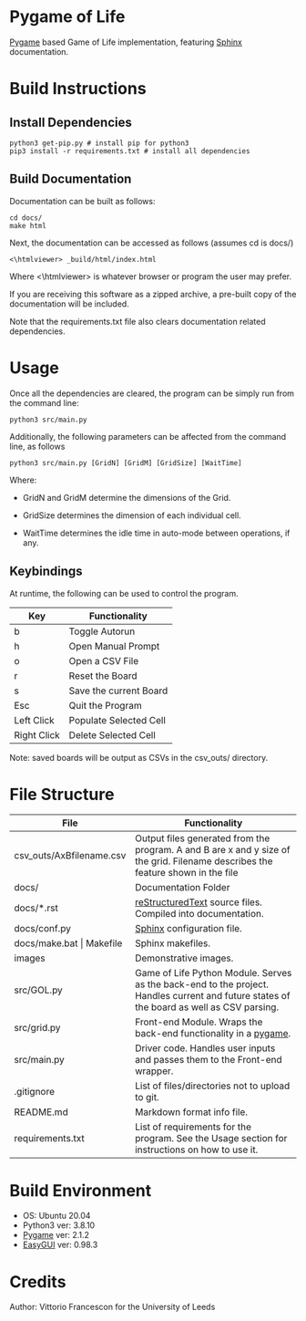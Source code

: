 # Pygame of Life
[Pygame](https://www.pygame.org/news) based Game of Life implementation, featuring [Sphinx](https://www.sphinx-doc.org/en/master/) documentation.

# Build Instructions

## Install Dependencies
```
python3 get-pip.py # install pip for python3
pip3 install -r requirements.txt # install all dependencies 
```

## Build Documentation
Documentation can be built as follows:

```
cd docs/
make html
```

Next, the documentation can be accessed as follows (assumes cd is docs/)

```
<\htmlviewer> _build/html/index.html
```

Where <\htmlviewer> is whatever browser or program the user may prefer.

If you are receiving this software as a zipped archive, a pre-built copy of the documentation will be included.

Note that the requirements.txt file also clears documentation related dependencies.


# Usage

Once all the dependencies are cleared, the program can be simply run from the command line:

```
python3 src/main.py
```

Additionally, the following parameters can be affected from the command line, as follows

```
python3 src/main.py [GridN] [GridM] [GridSize] [WaitTime]
```

Where: 

* GridN and GridM determine the dimensions of the Grid.

* GridSize determines the dimension of each individual cell.

* WaitTime determines the idle time in auto-mode between operations, if any. 

## Keybindings

At runtime, the following can be used to control the program.

| Key         | Functionality          |
|-------------|------------------------|
| b           | Toggle Autorun         |
| h           | Open Manual Prompt     |
| o           | Open a CSV File        |
| r           | Reset the Board        |
| s           | Save the current Board |
| Esc         | Quit the Program       |
| Left Click  | Populate Selected Cell |
| Right Click | Delete Selected Cell   |

Note: saved boards will be output as CSVs in the csv_outs/ directory.

# File Structure

| **File**                  | **Functionality**                                                                                                                         |
|---------------------------|-------------------------------------------------------------------------------------------------------------------------------------------|
| csv_outs/AxBfilename.csv  | Output files generated from the program. A and B are x and y size of the grid. Filename describes the feature shown in the file           |
| docs/                     | Documentation Folder                                                                                                                      |
| docs/*.rst                | [reStructuredText](https://docutils.sourceforge.io/rst.html) source files. Compiled into documentation.                                   |
| docs/conf.py              | [Sphinx](https://www.sphinx-doc.org/en/master/) configuration file.                                                                       |
| docs/make.bat \| Makefile | Sphinx makefiles.                                                                                                                         |
| images                    | Demonstrative images.                                                                                                                     |
| src/GOL.py                | Game of Life Python Module. Serves as the back-end to the project. Handles current and future states of the board as well as CSV parsing. |
| src/grid.py               | Front-end Module. Wraps the back-end functionality in a [pygame](https://www.pygame.org/news).                                            |
| src/main.py               | Driver code. Handles user inputs and passes them to the Front-end wrapper.                                                                |
| .gitignore                | List of files/directories not to upload to git.                                                                                           |
| README.md                 | Markdown format info file.                                                                                                                |
| requirements.txt          | List of requirements for the program. See the Usage section for instructions on how to use it.                                            |

# Build Environment

* OS: Ubuntu 20.04
* Python3 ver: 3.8.10
* [Pygame](https://pypi.org/project/pygame/) ver: 2.1.2
* [EasyGUI](https://pypi.org/project/easygui/) ver: 0.98.3

# Credits

Author: Vittorio Francescon for the University of Leeds